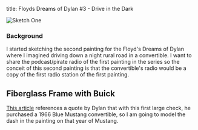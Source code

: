 title: Floyds Dreams of Dylan #3 - Drive in the Dark

![Sketch One](floyds-dream-of-dylan-3-sketch.png)

### Background
I started sketching the second painting for the Floyd's Dreams of Dylan where I imagined driving
down a night rural road in a convertible. I want to share the podcast/pirate radio of the first
painting in the series so the conceit of this second painting is that the convertible's radio 
would be a copy of the first radio station of the first painting. 

## Fiberglass Frame with Buick

[This article](http://phscollectorcarworld.blogspot.com/2012/08/lost-star-cars-cars-and-bikes-of-bob.html) references a quote by Dylan that with this first large check, he purchased a 1966 Blue 
Mustang convertible, so I am going to model the dash in the painting on that year of Mustang. 

